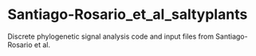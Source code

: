 # Santiago-Rosario_et_al_saltyplants
Discrete phylogenetic signal analysis code and input files from Santiago-Rosario et al. 

